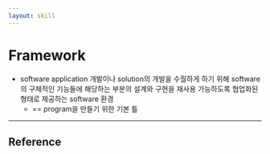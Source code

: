```yaml
---
layout: skill
---
```


# Framework

- software application 개발이나 solution의 개발을 수월하게 하기 위해 software의 구체적인 기능들에 해당하는 부분의 설계와 구현을 재사용 가능하도록 협업화된 형태로 제공하는 software 환경
    - == program을 만들기 위한 기본 틀

---

## Reference

